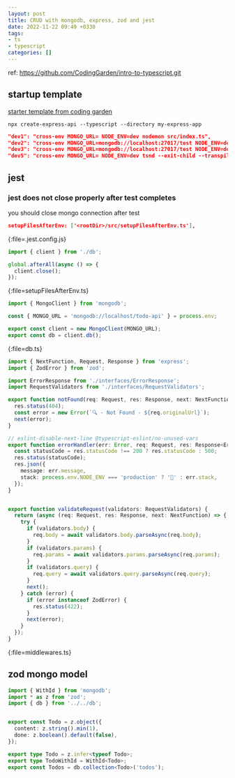```yaml
---
layout: post
title: CRUD with mongodb, express, zod and jest
date: 2022-11-22 09:49 +0330
tags:
- ts
- typescript
categories: []
---
```

ref: https://github.com/CodingGarden/intro-to-typescript.git
## startup template
[starter template from coding garden](https://github.com/w3cj/express-api-starter-ts)
```
npx create-express-api --typescript --directory my-express-app
```


```json
"dev1": "cross-env MONGO_URL= NODE_ENV=dev nodemon src/index.ts",
"dev2": "cross-env MONGO_URL=mongodb://localhost:27017/test NODE_ENV=dev nodemon src/index.ts",
"dev3": "cross-env MONGO_URL=mongodb://localhost:27017/test NODE_ENV=dev USERID=aliId nodemon src/index.ts",
"dev5": "cross-env MONGO_URL= NODE_ENV=dev tsnd --exit-child --transpile-only --inspect=4321 src/index.ts",
```

## jest
### jest does not close properly after test completes
you should close mongo connection after test
```json
setupFilesAfterEnv: ['<rootDir>/src/setupFilesAfterEnv.ts'],
```
{:file=.jest.config.js}

```ts
import { client } from './db';

global.afterAll(async () => {
  client.close();
});
```
{:file=setupFilesAfterEnv.ts}

```ts
import { MongoClient } from 'mongodb';

const { MONGO_URL = 'mongodb://localhost/todo-api' } = process.env;

export const client = new MongoClient(MONGO_URL);
export const db = client.db();
```
{:file=db.ts}

```ts
import { NextFunction, Request, Response } from 'express';
import { ZodError } from 'zod';

import ErrorResponse from './interfaces/ErrorResponse';
import RequestValidators from './interfaces/RequestValidators';

export function notFound(req: Request, res: Response, next: NextFunction) {
  res.status(404);
  const error = new Error(`🔍 - Not Found - ${req.originalUrl}`);
  next(error);
}

// eslint-disable-next-line @typescript-eslint/no-unused-vars
export function errorHandler(err: Error, req: Request, res: Response<ErrorResponse>, next: NextFunction) {
  const statusCode = res.statusCode !== 200 ? res.statusCode : 500;
  res.status(statusCode);
  res.json({
    message: err.message,
    stack: process.env.NODE_ENV === 'production' ? '🥞' : err.stack,
  });
}


export function validateRequest(validators: RequestValidators) {
  return (async (req: Request, res: Response, next: NextFunction) => {
    try {
      if (validators.body) {
        req.body = await validators.body.parseAsync(req.body);
      }
      if (validators.params) {
        req.params = await validators.params.parseAsync(req.params);
      }
      if (validators.query) {
        req.query = await validators.query.parseAsync(req.query);
      }
      next();
    } catch (error) {
      if (error instanceof ZodError) {
        res.status(422);
      }
      next(error);
    }
  });
}
```
{:file=middlewares.ts}

## zod mongo model
```ts
import { WithId } from 'mongodb';
import * as z from 'zod';
import { db } from '../../db';


export const Todo = z.object({
  content: z.string().min(1),
  done: z.boolean().default(false),
});

export type Todo = z.infer<typeof Todo>;
export type TodoWithId = WithId<Todo>;
export const Todos = db.collection<Todo>('todos');
```

